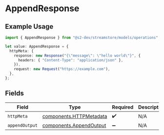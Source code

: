 # AppendResponse

## Example Usage

```typescript
import { AppendResponse } from "@s2-dev/streamstore/models/operations";

let value: AppendResponse = {
  httpMeta: {
    response: new Response("{\"message\": \"hello world\"}", {
      headers: { "Content-Type": "application/json" },
    }),
    request: new Request("https://example.com"),
  },
};
```

## Fields

| Field                                                              | Type                                                               | Required                                                           | Description                                                        |
| ------------------------------------------------------------------ | ------------------------------------------------------------------ | ------------------------------------------------------------------ | ------------------------------------------------------------------ |
| `httpMeta`                                                         | [components.HTTPMetadata](../../models/components/httpmetadata.md) | :heavy_check_mark:                                                 | N/A                                                                |
| `appendOutput`                                                     | [components.AppendOutput](../../models/components/appendoutput.md) | :heavy_minus_sign:                                                 | N/A                                                                |